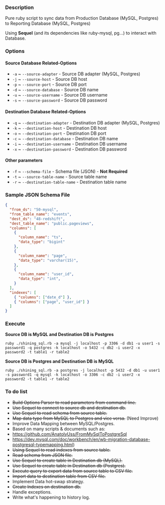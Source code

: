 ### Description

Pure ruby script to sync data from Production Database (MySQL, Postgres) to Reporting Database (MySQL, Postgres)

Using **Sequel** (and its dependencies like ruby-mysql, pg...) to interact with Database.

### Options

#### Source Database Related-Options
- `-a` ~ `--source-adapter` - Source DB adapter (MySQL, Postgres)
- `-j` ~ `--source-host` - Source DB host
- `-p` ~ `--source-port` - Source DB port
- `-d` ~ `--source-database` - Source DB name
- `-u` ~ `--source-username` - Source DB username
- `-s` ~ `--source-password` - Source DB password

#### Destination Database Related-Options
- `-q` ~ `--destination-adapter` - Destination DB adapter (MySQL, Postgres)
- `-k` ~ `--destination-host` - Destination DB host
- `-o` ~ `--destination-port` - Destination DB port
- `-c` ~ `--destination-database` - Destination DB name
- `-i` ~ `--destination-username` - Destination DB username
- `-x` ~ `--destination-password` - Destination DB password

#### Other parameters
- `-f` ~ `--schema-file` - Schema file (JSON) - **Not Required**
- `-t` ~ `--source-table-name` - Source table name
- `-r` ~ `--destination-table-name` - Destination table name

### Sample JSON Schema File

``` json
{
  "from_ds": "50-mysql",
  "from_table_name": "events",
  "dest_ds": "48-redshift",
  "dest_table_name": "public.pageviews",
  "columns": [
    {
      "column_name": "ts",
      "data_type": "bigint"
    },
    {
      "column_name": "page",
      "data_type": "varchar(15)",
    },
    {
      "column_name": "user_id",
      "data_type": "int",
    }
  ],
  "indexes": [
    { "columns": ["date_d"] },
    { "columns": ["page", "user_id"] }
  ]
}
```

### Execute

**Source DB is MySQL and Destination DB is Postgres**

```
ruby ./shining_sql.rb -a mysql -j localhost -p 3306 -d db1 -u user1 -s password1 -q postgres -k localhost -o 5432 -c db2 -i user2 -x password2 -t table1 -r table2
```

**Source DB is Postgres and Destination DB is MySQL**

```
ruby ./shining_sql.rb -a postgres -j localhost -p 5432 -d db1 -u user1 -s password1 -q mysql -k localhost -o 3306 -c db2 -i user2 -x password2 -t table1 -r table2
```

### To do list

- ~~Build Options Parser to read parameters from command line.~~
- ~~Use Sequel to connect to source db and destination db.~~
- ~~Use Sequel to read schema from source table.~~
- ~~Map data type from MySQL to Postgres and vice versa.~~ (Need Improve)
- Improve Data Mapping between MySQL/Postgres.
 - Based on many scripts & documents such as:
  - https://github.com/AnatolyUss/FromMySqlToPostgreSql
  - https://dev.mysql.com/doc/workbench/en/wb-migration-database-postgresql-typemapping.html)
- ~~Using Sequel to read indexes from source table.~~
- ~~Read schema from JSON file.~~
- ~~Use Sequel to create table in Destination db (MySQL).~~
- ~~Use Sequel to create table in Destination db (Postgres).~~
- ~~Execute query to export data from source table to CSV file.~~
- ~~Import data to destination table from CSV file.~~
- Implement Data hot-swap strategy.
- ~~Create Indexes on destination db.~~
- Handle exceptions.
- Write what's happening to history log.
